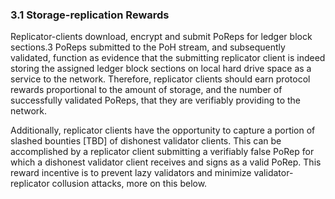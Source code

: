 ### 3.1 Storage-replication Rewards

Replicator-clients download, encrypt and submit PoReps for ledger block sections.3  PoReps submitted to the PoH stream, and subsequently validated, function as evidence that the submitting replicator client is indeed storing the assigned ledger block sections on local hard drive space as a service to the network. Therefore, replicator clients should earn protocol rewards proportional to the amount of storage, and the number of successfully validated PoReps, that they are verifiably providing to the network.

Additionally, replicator clients have the opportunity to capture a portion of slashed bounties [TBD] of dishonest validator clients. This can be accomplished by a replicator client submitting a verifiably false PoRep for which a dishonest validator client receives and signs as a valid PoRep. This reward incentive is to prevent lazy validators and minimize validator-replicator collusion attacks, more on this below.

